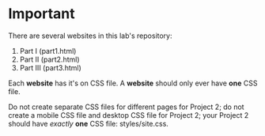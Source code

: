 # Important

There are several websites in this lab's repository:

1. Part I (part1.html)
2. Part II (part2.html)
3. Part III (part3.html)

Each **website** has it's on CSS file. A **website** should only ever have **one** CSS file.

Do not create separate CSS files for different pages for Project 2; do not create a mobile CSS file and desktop CSS file for Project 2; your Project 2 should have _exactly_ **one** CSS file: styles/site.css.

